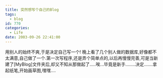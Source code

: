 ```yaml
---
title: 突然想写个自己的Blog
tags:
  - blog
id: 770
categories:
  - Life
date: 2003-09-26 22:41:00
---
```


用别人的始终不爽,于是决定自己写一个!
晚上看了几个别人做的数据库,好像都不太满意,自己做了一个.第一次写程序,还是弄个简单点的,以后再慢慢完善,可是当新建了[MyBlog]文件夹后,却又不知从那做起了.....唉...毕竟是新手........决定.......拿起纸笔,开始画草图,嘿嘿....